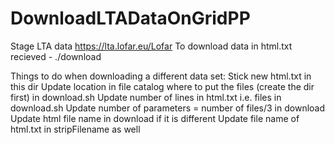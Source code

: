 # DownloadLTADataOnGridPP
Stage LTA data https://lta.lofar.eu/Lofar
To download data in html.txt recieved - ./download

Things to do when downloading a different data set:
Stick new html.txt in this dir
Update location in file catalog where to put the files (create the dir first) in download.sh
Update number of lines in html.txt i.e. files in download.sh
Update number of parameters = number of files/3 in download
Update html file name in download if it is different
Update file name of html.txt in stripFilename as well
